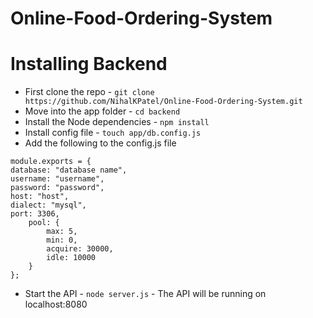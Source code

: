 # Online-Food-Ordering-System

# Installing Backend
- First clone the repo - `git clone https://github.com/NihalKPatel/Online-Food-Ordering-System.git`
- Move into the app folder - `cd backend`
- Install the Node dependencies - `npm install`
- Install config file - `touch app/db.config.js`
- Add the following to the config.js file
```
module.exports = {
database: "database name",
username: "username",
password: "password",
host: "host",
dialect: "mysql",
port: 3306,
    pool: {
        max: 5,
        min: 0,
        acquire: 30000,
        idle: 10000
    }
};

```
- Start the API - `node server.js` - The API will be running on localhost:8080
